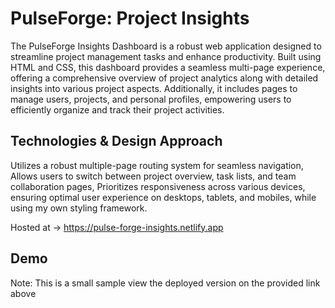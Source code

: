 # PulseForge: Project Insights

The PulseForge Insights Dashboard is a robust web application designed to streamline project management tasks and enhance productivity.
Built using HTML and CSS, this dashboard provides a seamless multi-page experience, offering a comprehensive overview of project analytics along with detailed insights into various project aspects.
Additionally, it includes pages to manage users, projects, and personal profiles, empowering users to efficiently organize and track their project activities.

## Technologies & Design Approach

Utilizes a robust multiple-page routing system for seamless navigation,
Allows users to switch between project overview, task lists, and team collaboration pages,
Prioritizes responsiveness across various devices, ensuring optimal user experience on desktops, tablets, and mobiles, while using my own styling framework.

Hosted at -> https://pulse-forge-insights.netlify.app

## Demo 
Note: This is a small sample view the deployed version on the provided link above

